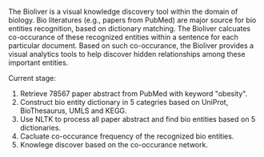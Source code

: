 The Bioliver is a visual knowledge discovery tool within the domain of biology. Bio literatures (e.g., papers from PubMed) are major source for bio entities recognition, based on dictionary matching. The Bioliver calcuates co-occurance of these recognized entities within a sentence for each particular document. Based on such co-occurance, the Bioliver provides a visual analytics tools to help discover hidden relationships among these important entities.

Current stage:
1) Retrieve 78567 paper abstract from PubMed with keyword "obesity".
2) Construct bio entity dictionary in 5 categries based on UniProt, BioThesaurus, UMLS and KEGG.
3) Use NLTK to process all paper abstract and find bio entities based on 5 dictionaries.
4) Cacluate co-occurance frequency of the recognized bio entities.
5) Knowlege discover based on the co-occurance network.

